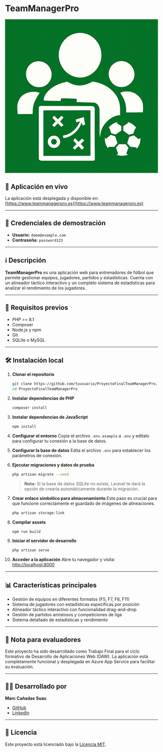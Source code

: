 # TeamManagerPro

![TeamManagerPro Logo](TeamManagerPro/public/Imagenes/Logo.png)

## 🚀 Aplicación en vivo

La aplicación está desplegada y disponible en:  
[https://www.teammanagerpro.es](https://www.teammanagerpro.es)

---

## 🧪 Credenciales de demostración

- **Usuario:** `demo@example.com`
- **Contraseña:** `password123`

---

## ℹ️ Descripción

**TeamManagerPro** es una aplicación web para entrenadores de fútbol que permite gestionar equipos, jugadores, partidos y estadísticas. Cuenta con un alineador táctico interactivo y un completo sistema de estadísticas para analizar el rendimiento de los jugadores.

---

## 🔧 Requisitos previos

- PHP >= 8.1
- Composer
- Node.js y npm
- Git
- SQLite o MySQL

---

## 🛠️ Instalación local

1. **Clonar el repositorio**
    ```bash
    git clone https://github.com/tuusuario/ProyectoFinalTeamManagerPro.git
    cd ProyectoFinalTeamManagerPro
    ```

2. **Instalar dependencias de PHP**
    ```bash
    composer install
    ```

3. **Instalar dependencias de JavaScript**
    ```bash
    npm install
    ```

4. **Configurar el entorno**
    Copia el archivo `.env.example` a `.env` y edítalo para configurar tu conexión a la base de datos.

5. **Configurar la base de datos**
    Edita el archivo `.env` para establecer los parámetros de conexión.

6. **Ejecutar migraciones y datos de prueba**
    ```bash
    php artisan migrate --seed
    ```
    > **Nota:** Si la base de datos SQLite no existe, Laravel te dará la opción de crearla automáticamente durante la migración.

7. **Crear enlace simbólico para almacenamiento**
    Este paso es crucial para que funcione correctamente el guardado de imágenes de alineaciones.
    ```bash
    php artisan storage:link
    ```

8. **Compilar assets**
    ```bash
    npm run build
    ```

9. **Iniciar el servidor de desarrollo**
    ```bash
    php artisan serve
    ```

10. **Acceder a la aplicación**
     Abre tu navegador y visita: [http://localhost:8000](http://localhost:8000)

---

## 📊 Características principales

- Gestión de equipos en diferentes formatos (F5, F7, F8, F11)
- Sistema de jugadores con estadísticas específicas por posición
- Alineador táctico interactivo con funcionalidad drag-and-drop
- Gestión de partidos amistosos y competiciones de liga
- Sistema detallado de estadísticas y rendimiento

---

## 📝 Nota para evaluadores

Este proyecto ha sido desarrollado como Trabajo Final para el ciclo formativo de Desarrollo de Aplicaciones Web (DAW). La aplicación está completamente funcional y desplegada en Azure App Service para facilitar su evaluación.

---

## 👨‍💻 Desarrollado por

**Marc Cañadas Suau**

- [GitHub](https://github.com/mcanadas-dawi)
- [LinkedIn](https://linkedin.com/in/marc-cañadas-suau-3911b7261/)

---

## 📄 Licencia

Este proyecto está licenciado bajo la [Licencia MIT](https://app.copyrighted.com/work/nF9nBQb5OCQyBWX4/?url=https%3A%2F%2Fwww.teammanagerpro.es%2F).